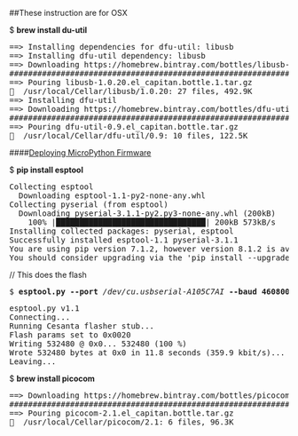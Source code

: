 ##These instruction are for OSX

$ <b>brew install du-util</b>
<pre>
==> Installing dependencies for dfu-util: libusb
==> Installing dfu-util dependency: libusb
==> Downloading https://homebrew.bintray.com/bottles/libusb-1.0.20.el_capitan.bottle.1.tar.gz
######################################################################## 100.0%
==> Pouring libusb-1.0.20.el_capitan.bottle.1.tar.gz
🍺  /usr/local/Cellar/libusb/1.0.20: 27 files, 492.9K
==> Installing dfu-util
==> Downloading https://homebrew.bintray.com/bottles/dfu-util-0.9.el_capitan.bottle.tar.gz
######################################################################## 100.0%
==> Pouring dfu-util-0.9.el_capitan.bottle.tar.gz
🍺  /usr/local/Cellar/dfu-util/0.9: 10 files, 122.5K
</pre>

####[Deploying MicroPython Firmware](http://docs.micropython.org/en/latest/esp8266/esp8266/tutorial/intro.html#deploying-the-firmware)


$ <b>pip install esptool</b>
<pre>
Collecting esptool
  Downloading esptool-1.1-py2-none-any.whl
Collecting pyserial (from esptool)
  Downloading pyserial-3.1.1-py2.py3-none-any.whl (200kB)
    100% |████████████████████████████████| 200kB 573kB/s 
Installing collected packages: pyserial, esptool
Successfully installed esptool-1.1 pyserial-3.1.1
You are using pip version 7.1.2, however version 8.1.2 is available.
You should consider upgrading via the 'pip install --upgrade pip' command.
</pre>

// This does the flash  
<pre>
$ <b>esptool.py --port</b> <em>/dev/cu.usbserial-A105C7AI</em> <b>--baud 460800 write_flash --flash_size=8m 0</b> <em>~/downloads/esp8266-20160824-v1.8.3-43-g6562076.bin</em>  
</pre>
<pre>
esptool.py v1.1
Connecting...
Running Cesanta flasher stub...
Flash params set to 0x0020
Writing 532480 @ 0x0... 532480 (100 %)
Wrote 532480 bytes at 0x0 in 11.8 seconds (359.9 kbit/s)...
Leaving...
</pre>

$ <b>brew install picocom</b>
<pre>
==> Downloading https://homebrew.bintray.com/bottles/picocom-2.1.el_capitan.bottle.tar.gz
######################################################################## 100.0%
==> Pouring picocom-2.1.el_capitan.bottle.tar.gz
🍺  /usr/local/Cellar/picocom/2.1: 6 files, 96.3K
</pre>
